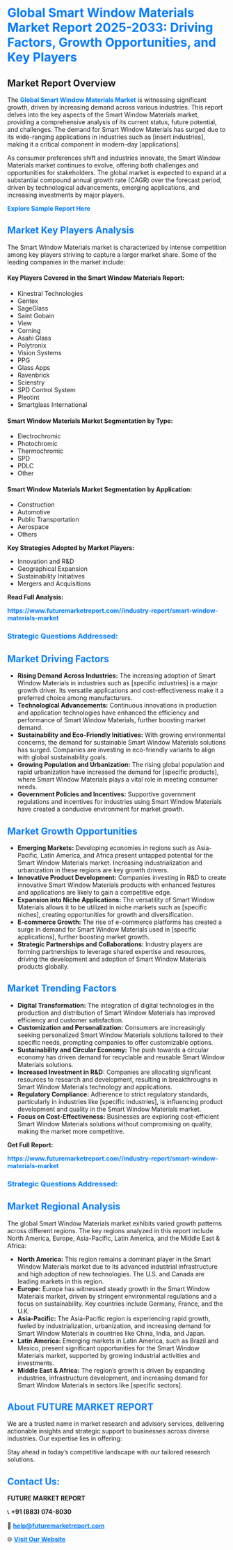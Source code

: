 <h1 style="color: #007BFF;">Global Smart Window Materials Market Report 2025-2033: Driving Factors, Growth Opportunities, and Key Players</h1>

<section id="overview">
<h2>Market Report Overview</h2>
<p>The <a href="https://www.futuremarketreport.com//industry-report/smart-window-materials-market" style="color: #007BFF; text-decoration: none;"><strong>Global Smart Window Materials Market</strong></a> is witnessing significant growth, driven by increasing demand across various industries. This report delves into the key aspects of the Smart Window Materials market, providing a comprehensive analysis of its current status, future potential, and challenges. The demand for Smart Window Materials has surged due to its wide-ranging applications in industries such as [insert industries], making it a critical component in modern-day [applications].</p>
<p>As consumer preferences shift and industries innovate, the Smart Window Materials market continues to evolve, offering both challenges and opportunities for stakeholders. The global market is expected to expand at a substantial compound annual growth rate (CAGR) over the forecast period, driven by technological advancements, emerging applications, and increasing investments by major players.</p>
</section>

<section id="overview">
<p><a href="https://www.futuremarketreport.com//request-sample/reportId=91434" style="color: #007BFF; text-decoration: none;"><strong>Explore Sample Report Here</strong></a></p>
</section>

<section id="key-players">
<h2 style="color: #007BFF;">Market Key Players Analysis</h2>
<p>The Smart Window Materials market is characterized by intense competition among key players striving to capture a larger market share. Some of the leading companies in the market include:</p>
<h4>Key Players Covered in the Smart Window Materials Report:</h4>
<ul><li>Kinestral Technologies</li><li>Gentex</li><li>SageGlass</li><li>Saint Gobain</li><li>View</li><li>Corning</li><li>Asahi Glass</li><li>Polytronix</li><li>Vision Systems</li><li>PPG</li><li>Glass Apps</li><li>Ravenbrick</li><li>Scienstry</li><li>SPD Control System</li><li>Pleotint</li><li>Smartglass International</li></ul>
<h4>Smart Window Materials Market Segmentation by Type:</h4>
<ul><li>Electrochromic</li><li>Photochromic</li><li>Thermochromic</li><li>SPD</li><li>PDLC</li><li>Other</li></ul>

<h4>Smart Window Materials Market Segmentation by Application:</h4>
<ul><li>Construction</li><li>Automotive</li><li>Public Transportation</li><li>Aerospace</li><li>Others</li></ul>
<p><strong>Key Strategies Adopted by Market Players:</strong></p>
<ul>
<li>Innovation and R&D</li>
<li>Geographical Expansion</li>
<li>Sustainability Initiatives</li>
<li>Mergers and Acquisitions</li>
</ul>
</section>

<section>
<p><strong>Read Full Analysis: </strong></p><a href="https://www.futuremarketreport.com//industry-report/smart-window-materials-market" style="color: #007BFF; text-decoration: none;"><strong>https://www.futuremarketreport.com//industry-report/smart-window-materials-market</strong></a>
<h3 style="color: #007BFF;">Strategic Questions Addressed:</h3>
</section>

<section id="driving-factors">
<h2 style="color: #007BFF;">Market Driving Factors</h2>
<ul>
<li><strong>Rising Demand Across Industries:</strong> The increasing adoption of Smart Window Materials in industries such as [specific industries] is a major growth driver. Its versatile applications and cost-effectiveness make it a preferred choice among manufacturers.</li>
<li><strong>Technological Advancements:</strong> Continuous innovations in production and application technologies have enhanced the efficiency and performance of Smart Window Materials, further boosting market demand.</li>
<li><strong>Sustainability and Eco-Friendly Initiatives:</strong> With growing environmental concerns, the demand for sustainable Smart Window Materials solutions has surged. Companies are investing in eco-friendly variants to align with global sustainability goals.</li>
<li><strong>Growing Population and Urbanization:</strong> The rising global population and rapid urbanization have increased the demand for [specific products], where Smart Window Materials plays a vital role in meeting consumer needs.</li>
<li><strong>Government Policies and Incentives:</strong> Supportive government regulations and incentives for industries using Smart Window Materials have created a conducive environment for market growth.</li>
</ul>
</section>

<section id="growth-opportunities">
<h2 style="color: #007BFF;">Market Growth Opportunities</h2>
<ul>
<li><strong>Emerging Markets:</strong> Developing economies in regions such as Asia-Pacific, Latin America, and Africa present untapped potential for the Smart Window Materials market. Increasing industrialization and urbanization in these regions are key growth drivers.</li>
<li><strong>Innovative Product Development:</strong> Companies investing in R&D to create innovative Smart Window Materials products with enhanced features and applications are likely to gain a competitive edge.</li>
<li><strong>Expansion into Niche Applications:</strong> The versatility of Smart Window Materials allows it to be utilized in niche markets such as [specific niches], creating opportunities for growth and diversification.</li>
<li><strong>E-commerce Growth:</strong> The rise of e-commerce platforms has created a surge in demand for Smart Window Materials used in [specific applications], further boosting market growth.</li>
<li><strong>Strategic Partnerships and Collaborations:</strong> Industry players are forming partnerships to leverage shared expertise and resources, driving the development and adoption of Smart Window Materials products globally.</li>
</ul>
</section>

<section id="trending-factors">
<h2 style="color: #007BFF;">Market Trending Factors</h2>
<ul>
<li><strong>Digital Transformation:</strong> The integration of digital technologies in the production and distribution of Smart Window Materials has improved efficiency and customer satisfaction.</li>
<li><strong>Customization and Personalization:</strong> Consumers are increasingly seeking personalized Smart Window Materials solutions tailored to their specific needs, prompting companies to offer customizable options.</li>
<li><strong>Sustainability and Circular Economy:</strong> The push towards a circular economy has driven demand for recyclable and reusable Smart Window Materials solutions.</li>
<li><strong>Increased Investment in R&D:</strong> Companies are allocating significant resources to research and development, resulting in breakthroughs in Smart Window Materials technology and applications.</li>
<li><strong>Regulatory Compliance:</strong> Adherence to strict regulatory standards, particularly in industries like [specific industries], is influencing product development and quality in the Smart Window Materials market.</li>
<li><strong>Focus on Cost-Effectiveness:</strong> Businesses are exploring cost-efficient Smart Window Materials solutions without compromising on quality, making the market more competitive.</li>
</ul>
</section>

<section>
<p><strong>Get Full Report: </strong></p><a href="https://www.futuremarketreport.com//industry-report/smart-window-materials-market" style="color: #007BFF; text-decoration: none;"><strong>https://www.futuremarketreport.com//industry-report/smart-window-materials-market</strong></a>
<h3 style="color: #007BFF;">Strategic Questions Addressed:</h3>
</section>


<section id="regional-analysis">
<h2 style="color: #007BFF;">Market Regional Analysis</h2>
<p>The global Smart Window Materials market exhibits varied growth patterns across different regions. The key regions analyzed in this report include North America, Europe, Asia-Pacific, Latin America, and the Middle East & Africa:</p>
<ul>
<li><strong>North America:</strong> This region remains a dominant player in the Smart Window Materials market due to its advanced industrial infrastructure and high adoption of new technologies. The U.S. and Canada are leading markets in this region.</li>
<li><strong>Europe:</strong> Europe has witnessed steady growth in the Smart Window Materials market, driven by stringent environmental regulations and a focus on sustainability. Key countries include Germany, France, and the U.K.</li>
<li><strong>Asia-Pacific:</strong> The Asia-Pacific region is experiencing rapid growth, fueled by industrialization, urbanization, and increasing demand for Smart Window Materials in countries like China, India, and Japan.</li>
<li><strong>Latin America:</strong> Emerging markets in Latin America, such as Brazil and Mexico, present significant opportunities for the Smart Window Materials market, supported by growing industrial activities and investments.</li>
<li><strong>Middle East & Africa:</strong> The region’s growth is driven by expanding industries, infrastructure development, and increasing demand for Smart Window Materials in sectors like [specific sectors].</li>
</ul>
</section>

<footer>
<h2 style="color: #007BFF;">About FUTURE MARKET REPORT</h2>
<p>We are a trusted name in market research and advisory services, delivering actionable insights and strategic support to businesses across diverse industries. Our expertise lies in offering:</p>

<p>Stay ahead in today’s competitive landscape with our tailored research solutions.</p>

<h2 style="color: #007BFF;">Contact Us:</h2>
<p><strong>FUTURE MARKET REPORT</strong></p>
<p>📞 <strong>+91 (883) 074-8030</strong></p>
<p>📧 <strong><a href="mailto:help@futuremarketreport.com" style="color: #007BFF;">help@futuremarketreport.com</a></strong></p>
<p>🌐 <strong><a href="https://www.futuremarketreport.com/" style="color: #007BFF;">Visit Our Website</a></strong></p>
</footer>